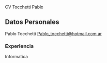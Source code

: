 CV Tocchetti Pablo
## Datos Personales
Pablo Tocchetti
Pablo_tocchetti@hotmail.com.ar
### Experiencia
Informatica
